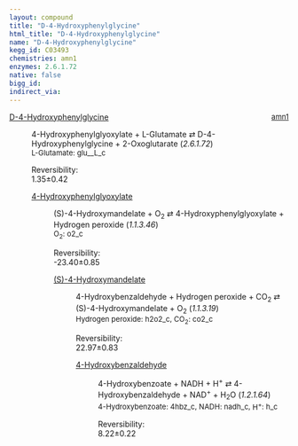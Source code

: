 ```yaml
---
layout: compound
title: "D-4-Hydroxyphenylglycine"
html_title: "D-4-Hydroxyphenylglycine"
name: "D-4-Hydroxyphenylglycine"
kegg_id: C03493
chemistries: amn1
enzymes: 2.6.1.72
native: false
bigg_id:
indirect_via:
---
```

<dl><dt class='rs-product'><a href='{{ site.url }}{{ site.baseurl }}/compounds/C03493' class='link-dark' data-bs-toggle='tooltip' data-bs-html='true' data-bs-title='KEGG: C03493'>D-4-Hydroxyphenylglycine</a><span style='float: right; max-width: 40%'><a href='{{ site.url }}{{ site.baseurl }}/chemistries/amn1' class='link-dark opacity-50' style='font-size: small; word-wrap: anywhere;'>amn1</a></span></dt><dd><p>4-Hydroxyphenylglyoxylate + L-Glutamate &#8644; D-4-Hydroxyphenylglycine + 2-Oxoglutarate (<i>2.6.1.72</i>)<br /><span style='font-size: small;'><span data-bs-toggle='tooltip' data-bs-html='true' data-bs-title='KEGG: C00025'>L-Glutamate</span>: glu__L_c</span><br /><div class="reversibility_info">Reversibility: <div class="progress"><div class="progress-bar bg-success" role="progressbar" style="width: 0%" aria-valuenow="0" aria-valuemin="0" aria-valuemax="100"></div></div><span>1.35&plusmn;0.42</span><div class="progress"><div class="progress-bar bg-danger" role="progressbar" style="width: 13.53%" aria-valuenow="1.3527570086494054" aria-valuemin="0" aria-valuemax="10"></div><div class="progress-bar bg-warning" role="progressbar" style="width: 4.17%" aria-valuenow="1.3527570086494054" aria-valuemin="0" aria-valuemax="10"></div></div></div></p><dl><dt><a href='{{ site.url }}{{ site.baseurl }}/compounds/C03590' class='link-dark' data-bs-toggle='tooltip' data-bs-html='true' data-bs-title='KEGG: C03590'>4-Hydroxyphenylglyoxylate</a><span style='float: right; max-width: 40%'><a href='{{ site.url }}{{ site.baseurl }}/chemistries/None' class='link-dark opacity-50' style='font-size: small; word-wrap: anywhere;'></a></span></dt><dd><p>(S)-4-Hydroxymandelate + O<sub>2</sub> &#8644; 4-Hydroxyphenylglyoxylate + Hydrogen peroxide (<i>1.1.3.46</i>)<br /><span style='font-size: small;'><span data-bs-toggle='tooltip' data-bs-html='true' data-bs-title='KEGG: C00007'>O<sub>2</sub></span>: o2_c</span><br /><div class="reversibility_info">Reversibility: <div class="progress" style="flex-direction: row-reverse;"><div class="progress-bar bg-success" role="progressbar" style="width: 234.04%" aria-valuenow="-23.40371906048142" aria-valuemin="0" aria-valuemax="10"></div></div><span>-23.40&plusmn;0.85</span><div class="progress"><div class="progress-bar bg-danger" role="progressbar" style="width: 0%" aria-valuenow="-23.40371906048142" aria-valuemin="0" aria-valuemax="10"></div></div></div></p><dl><dt><a href='{{ site.url }}{{ site.baseurl }}/compounds/C03198' class='link-dark' data-bs-toggle='tooltip' data-bs-html='true' data-bs-title='KEGG: C03198'>(S)-4-Hydroxymandelate</a><span style='float: right; max-width: 40%'><a href='{{ site.url }}{{ site.baseurl }}/chemistries/None' class='link-dark opacity-50' style='font-size: small; word-wrap: anywhere;'></a></span></dt><dd><p>4-Hydroxybenzaldehyde + Hydrogen peroxide + CO<sub>2</sub> &#8644; (S)-4-Hydroxymandelate + O<sub>2</sub> (<i>1.1.3.19</i>)<br /><span style='font-size: small;'><span data-bs-toggle='tooltip' data-bs-html='true' data-bs-title='KEGG: C00027'>Hydrogen peroxide</span>: h2o2_c, <span data-bs-toggle='tooltip' data-bs-html='true' data-bs-title='KEGG: C00011'>CO<sub>2</sub></span>: co2_c</span><br /><div class="reversibility_info">Reversibility: <div class="progress"><div class="progress-bar bg-success" role="progressbar" style="width: 0%" aria-valuenow="0" aria-valuemin="0" aria-valuemax="100"></div></div><span>22.97&plusmn;0.83</span><div class="progress"><div class="progress-bar bg-danger" role="progressbar" style="width: 229.70%" aria-valuenow="22.96983704854385" aria-valuemin="0" aria-valuemax="10"></div></div></div></p><dl><dt><a href='{{ site.url }}{{ site.baseurl }}/compounds/C00633' class='link-dark' data-bs-toggle='tooltip' data-bs-html='true' data-bs-title='KEGG: C00633'>4-Hydroxybenzaldehyde</a><span style='float: right; max-width: 40%'><a href='{{ site.url }}{{ site.baseurl }}/chemistries/None' class='link-dark opacity-50' style='font-size: small; word-wrap: anywhere;'></a></span></dt><dd><p>4-Hydroxybenzoate + NADH + H<sup>+</sup> &#8644; 4-Hydroxybenzaldehyde + NAD<sup>+</sup> + H<sub>2</sub>O (<i>1.2.1.64</i>)<br /><span style='font-size: small;'><span data-bs-toggle='tooltip' data-bs-html='true' data-bs-title='KEGG: C00156'>4-Hydroxybenzoate</span>: 4hbz_c, <span data-bs-toggle='tooltip' data-bs-html='true' data-bs-title='KEGG: C00004'>NADH</span>: nadh_c, <span data-bs-toggle='tooltip' data-bs-html='true' data-bs-title='KEGG: C00080'>H<sup>+</sup></span>: h_c</span><br /><div class="reversibility_info">Reversibility: <div class="progress"><div class="progress-bar bg-success" role="progressbar" style="width: 0%" aria-valuenow="0" aria-valuemin="0" aria-valuemax="100"></div></div><span>8.22&plusmn;0.22</span><div class="progress"><div class="progress-bar bg-danger" role="progressbar" style="width: 82.21%" aria-valuenow="8.221412807901684" aria-valuemin="0" aria-valuemax="10"></div><div class="progress-bar bg-warning" role="progressbar" style="width: 2.20%" aria-valuenow="8.221412807901684" aria-valuemin="0" aria-valuemax="10"></div></div></div></p><dl></dl></dd></dl></dd></dl></dd></dl></dd></dl>